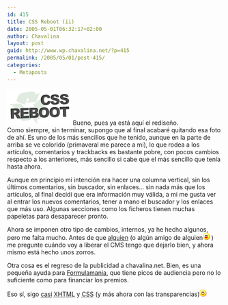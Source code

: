 ```yaml
---
id: 415
title: CSS Reboot (ii)
date: 2005-05-01T06:32:17+02:00
author: Chavalina
layout: post
guid: http://www.wp.chavalina.net/?p=415
permalink: /2005/05/01/post-415/
categories:
  - Metaposts
---
```

<img class="imgizqda" src="/imagenes/fotos/cssreboot.gif" alt="CSS Reboot" /> Bueno, pues ya está aquí el redise&ntilde;o.  
Como siempre, sin terminar, supongo que al final acabaré quitando esa foto de ahí. Es uno de los más sencillos que he tenido, aunque en la parte de arriba se ve colorido (primaveral me parece a mi), lo que rodea a los artículos, comentarios y trackbacks es bastante pobre, con pocos cambios respecto a los anteriores, más sencillo si cabe que el más sencillo que tenía hasta ahora.

Aunque en principio mi intención era hacer una columna vertical, sin los últimos comentarios, sin buscador, sin enlaces… sin nada más que los artículos, al final decidí que era información muy válida, a mi me gusta ver al entrar los nuevos comentarios, tener a mano el buscador y los enlaces que más uso. Algunas secciones como los ficheros tienen muchas papeletas para desaparecer pronto.

Ahora se imponen otro tipo de cambios, internos, ya he hecho algunos, pero me falta mucho. Antes de que <a href="http://blackshell.usebox.net/" target="_blank">alguien</a> (o algún amigo de alguien![emo](/imagenes/emoticonos/risa.gif) ) me pregunte cuándo voy a liberar el CMS tengo que dejarlo bien, y ahora mismo está hecho unos zorros.

Otra cosa es el regreso de la publicidad a chavalina.net. Bien, es una peque&ntilde;a ayuda para <a href="http://www.formulamania.com/" target="_blank">Formulamania</a>, que tiene picos de audiencia pero no lo suficiente como para financiar los premios.

Eso sí, sigo <a href="http://validator.w3.org/check?uri=www.chavalina.net" target="_blank">casi</a> <acronym title="eXtended HyperText Markup Language">XHTML</acronym> y <acronym title="Cascade Style Sheets">CSS</acronym> (y más ahora con las transparencias)![emo](/imagenes/emoticonos/sonrisa.gif)